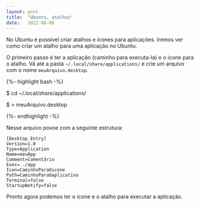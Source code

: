 ```yaml
---
layout: post
title:  "Ubuntu, atalhos"
date:   2022-08-08
---
```


<p class="intro"><span class="dropcap">N</span>o Ubuntu é possivel criar atalhos e icones para aplicações. Iremos ver como criar um atalho para uma aplicação no Ubuntu.</p>

O primeiro passo é ter a aplicação (caminho para executa-la) e o icone para o atalho. Vá até a pasta `~/.local/share/applications/` e crie um arquivo com o nome `meuArquivo.desktop`.

{%- highlight bash -%}

$ cd ~/.local/share/applications/

$ > meuArquivo.desktop

{%- endhighlight -%}

Nesse arquivo povoe com a seguinte estrutura:

```
[Desktop Entry]
Version=1.0
Type=Application
Name=meuApp
Comment=Comentário
Exec= ./app
Icon=CaminhoParaOicone
Path=CaminhoParaOaplicativo
Terminal=false
StartupNotify=false
```

Pronto agora podemos ter o icone e o atalho para executar a aplicação.